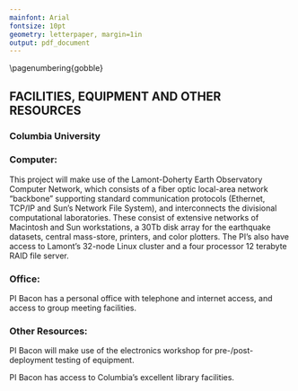 ```yaml
---
mainfont: Arial
fontsize: 10pt
geometry: letterpaper, margin=1in
output: pdf_document
---
```

\pagenumbering{gobble}

## FACILITIES, EQUIPMENT AND OTHER RESOURCES
### Columbia University

### Computer:
This project will make use of the Lamont-Doherty Earth Observatory Computer Network, which consists of a fiber optic local-area network “backbone” supporting standard communication protocols (Ethernet, TCP/IP and Sun’s Network File System), and interconnects the divisional computational laboratories. These consist of extensive networks of Macintosh and Sun workstations, a 30Tb disk array for the earthquake datasets, central mass-store, printers, and color plotters.  The PI’s also have access to Lamont’s 32-node Linux cluster and a four processor 12 terabyte RAID file server.

### Office:
PI Bacon has a personal office with telephone and internet access, and access to group meeting facilities. 

### Other Resources:
PI Bacon will make use of the electronics workshop for pre-/post-deployment testing of equipment.

PI Bacon has access to Columbia’s excellent library facilities.
